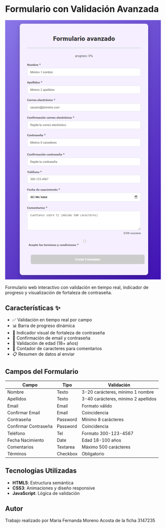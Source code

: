 # Formulario con Validación Avanzada

![Preview del Formulario](_img/preview.png) <!-- Reemplazar con imagen real si disponible -->

Formulario web interactivo con validación en tiempo real, indicador de progreso y visualización de fortaleza de contraseña.

## Características ✨

- ✅ Validación en tiempo real por campo
- 📊 Barra de progreso dinámica
- 🔐 Indicador visual de fortaleza de contraseña
- 🔄 Confirmación de email y contraseña
- 📅 Validación de edad (18+ años)
- 📝 Contador de caracteres para comentarios
- 📋 Resumen de datos al enviar

## Campos del Formulario

| Campo | Tipo | Validación |
|-------|------|------------|
| Nombre | Texto | 3-20 carácteres, mínimo 1 nombre |
| Apellidos | Texto | 3-40 carácteres, mínimo 2 apellidos |
| Email | Email | Formato válido |
| Confirmar Email | Email | Coincidencia |
| Contraseña | Password | Mínimo 8 carácteres |
| Confirmar Contraseña | Password | Coincidencia |
| Teléfono | Tel | Formato 300-123-4567 |
| Fecha Nacimiento | Date | Edad 18-100 años |
| Comentarios | Textarea | Máximo 500 carácteres |
| Términos | Checkbox | Obligatorio |

## Tecnologías Utilizadas

- **HTML5**: Estructura semántica
- **CSS3**: Animaciones y diseño responsive
- **JavaScript**: Lógica de validación

## Autor

Trabajo realizado por Maria Fernanda Moreno Acosta de la ficha 3147235